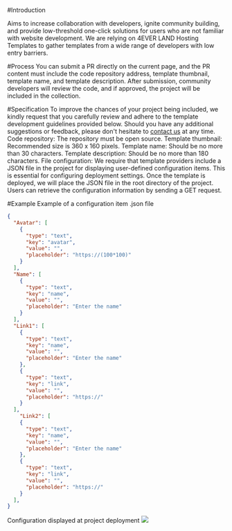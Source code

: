 #Introduction

Aims to increase collaboration with developers, ignite community building, and provide low-threshold one-click solutions for users who are not familiar with website development. We are relying on 4EVER LAND Hosting Templates to gather templates from a wide range of developers with low entry barriers.

#Process
You can submit a PR directly on the current page, and the PR content must include the code repository address, template thumbnail, template name, and template description. After submission, community developers will review the code, and if approved, the project will be included in the collection. 

#Specification
To improve the chances of your project being included, we kindly request that you carefully review and adhere to the template development guidelines provided below. Should you have any additional suggestions or feedback, please don't hesitate to [contact us](https://discord.com/invite/4everland) at any time.
Code repository: The repository must be open source.
Template thumbnail: Recommended size is 360 x 160 pixels.
Template name: Should be no more than 30 characters.
Template description: Should be no more than 180 characters.
File configuration: We require  that template providers include a JSON file in the project for displaying user-defined configuration items. This is essential for configuring deployment settings. Once the template is deployed, we will place the JSON file in the root directory of the project. Users can retrieve the configuration information by sending a GET request.

#Example
Example of a configuration item .json file
```json
{
  "Avatar": [
    {
      "type": "text",
      "key": "avatar",
      "value": "",
      "placeholder": "https://(100*100)"
    }
  ],
  "Name": [
    {
      "type": "text",
      "key": "name",
      "value": "",
      "placeholder": "Enter the name"
    }
  ],
  "Link1": [
    {
      "type": "text",
      "key": "name",
      "value": "",
      "placeholder": "Enter the name"
    },
    {
      "type": "text",
      "key": "link",
      "value": "",
      "placeholder": "https://"
    }
  ],
    "Link2": [
    {
      "type": "text",
      "key": "name",
      "value": "",
      "placeholder": "Enter the name"
    },
    {
      "type": "text",
      "key": "link",
      "value": "",
      "placeholder": "https://"
    }
  ],
}
```

Configuration displayed at project deployment
[![](https://4everlogo.4everland.store/Configuration.jpg)](https://4everlogo.4everland.store/Configuration.jpg)
